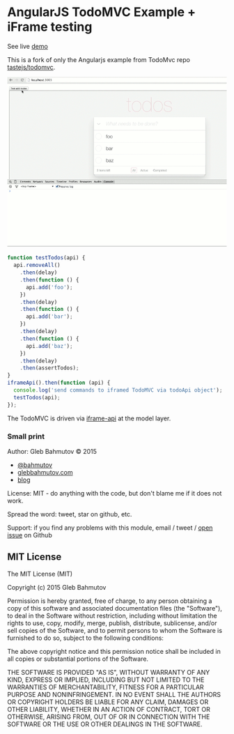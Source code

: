 # AngularJS TodoMVC Example + iFrame testing

See live [demo](http://glebbahmutov.com/todomvc-angularjs-iframe-test/)

This is a fork of only the Angularjs example from TodoMvc repo [tastejs/todomvc](https://github.com/tastejs/todomvc).

![TodoMVC iframe test](todomvc-iframe.gif)

```js
function testTodos(api) {
  api.removeAll()
    .then(delay)
    .then(function () {
      api.add('foo');
    })
    .then(delay)
    .then(function () {
      api.add('bar');
    })
    .then(delay)
    .then(function () {
      api.add('baz');
    })
    .then(delay)
    .then(assertTodos);
}
iframeApi().then(function (api) {
  console.log('send commands to iframed TodoMVC via todoApi object');
  testTodos(api);
});
```

The TodoMVC is driven via [iframe-api](https://github.com/bahmutov/iframe-api) at the model layer.

### Small print

Author: Gleb Bahmutov &copy; 2015

* [@bahmutov](https://twitter.com/bahmutov)
* [glebbahmutov.com](http://glebbahmutov.com)
* [blog](http://bahmutov.calepin.co/)

License: MIT - do anything with the code, but don't blame me if it does not work.

Spread the word: tweet, star on github, etc.

Support: if you find any problems with this module, email / tweet /
[open issue](https://github.com/bahmutov/turtle-run/issues) on Github

## MIT License

The MIT License (MIT)

Copyright (c) 2015 Gleb Bahmutov

Permission is hereby granted, free of charge, to any person obtaining a copy of
this software and associated documentation files (the "Software"), to deal in
the Software without restriction, including without limitation the rights to
use, copy, modify, merge, publish, distribute, sublicense, and/or sell copies of
the Software, and to permit persons to whom the Software is furnished to do so,
subject to the following conditions:

The above copyright notice and this permission notice shall be included in all
copies or substantial portions of the Software.

THE SOFTWARE IS PROVIDED "AS IS", WITHOUT WARRANTY OF ANY KIND, EXPRESS OR
IMPLIED, INCLUDING BUT NOT LIMITED TO THE WARRANTIES OF MERCHANTABILITY, FITNESS
FOR A PARTICULAR PURPOSE AND NONINFRINGEMENT. IN NO EVENT SHALL THE AUTHORS OR
COPYRIGHT HOLDERS BE LIABLE FOR ANY CLAIM, DAMAGES OR OTHER LIABILITY, WHETHER
IN AN ACTION OF CONTRACT, TORT OR OTHERWISE, ARISING FROM, OUT OF OR IN
CONNECTION WITH THE SOFTWARE OR THE USE OR OTHER DEALINGS IN THE SOFTWARE.
